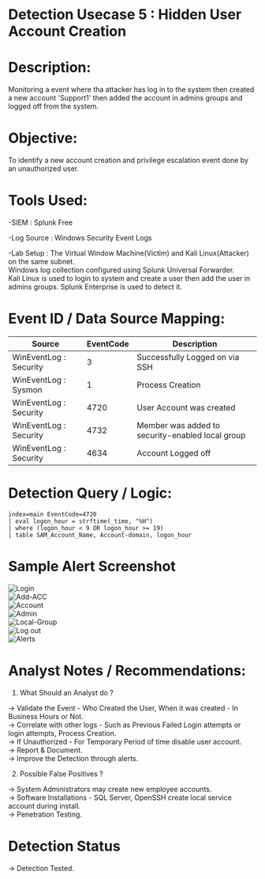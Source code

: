 

# Detection Usecase 5 : Hidden User Account Creation


# Description: 
Monitoring a event where tha attacker has log in to the system then created a 
new account 'Support1' then added the account in admins groups and logged off from the system.


# Objective:
To identify a new account creation and privilege escalation event done by an unauthorized user.

# Tools Used:

-SIEM : Splunk Free

-Log Source : Windows Security Event Logs 

-Lab Setup : The Virtual Window Machine(Victim) and Kali Linux(Attacker) on the same subnet.  
             Windows log collection configured using Splunk Universal Forwarder.  
             Kali Linux is used to login to system and create a user then add the user in admins groups.
             Splunk Enterprise is used to detect it.


# Event ID / Data Source Mapping:

|Source                  | EventCode | Description                                      |
|------------------------|-----------|--------------------------------------------------|
| WinEventLog : Security | 3         | Successfully Logged on via SSH                   |
| WinEventLog : Sysmon   | 1         | Process Creation                                 |
| WinEventLog : Security | 4720      | User Account was created                         |
| WinEventLog : Security | 4732      | Member was added to security-enabled local group |
| WinEventLog : Security | 4634      | Account Logged off                               | 

# Detection Query / Logic:

```spl (Alert)
index=main EventCode=4720  
| eval logon_hour = strftime(_time, "%H")   
| where (logon_hour < 9 OR logon_hour >= 19)  
| table SAM_Account_Name, Account-domain, logon_hour
```


# Sample Alert Screenshot

![Login](<../logs/Screenshot 2025-05-18 161602.png>)  
![Add-ACC](<../logs/Screenshot 2025-05-18 160557.png>)  
![Account](<../logs/Screenshot 2025-05-18 155404.png>)  
![Admin](<../logs/Screenshot 2025-05-18 161821.png>)  
![Local-Group](<../logs/Screenshot 2025-05-18 162348.png>)  
![Log out](<../logs/Screenshot 2025-05-18 152814.png>)  
![Alert](<../logs/Screenshot 2025-05-18 165056.png>)s


# Analyst Notes / Recommendations:

1) What Should an Analyst do ? 

-> Validate the Event - Who Created the User, When it was created - In Business Hours or Not.  
-> Correlate with other logs - Such as Previous Failed Login attempts or login attempts, Process Creation.  
-> If Unauthorized  - For Temporary Period of time disable user account.  
-> Report & Document.  
-> Improve the Detection through alerts.

2) Possible False Positives ?

-> System Administrators may create new employee accounts.  
-> Software Installations - SQL Server, OpenSSH create local service account during install.  
-> Penetration Testing.

# Detection Status
  -> Detection Tested.


